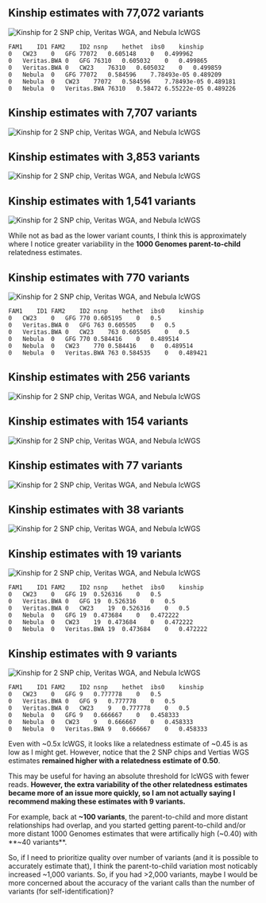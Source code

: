 ## Kinship estimates with 77,072 variants
![Kinship for 2 SNP chip, Veritas WGA, and Nebula lcWGS](plink_kinship_2-SNP-chip_plus_2-SNP-chip_plus_Veritas_plus_Nebula.png "Kinship estimates with 77,072 variants")

```
FAM1	ID1	FAM2	ID2	nsnp	hethet	ibs0	kinship
0	CW23	0	GFG	77072	0.605148	0	0.499962
0	Veritas.BWA	0	GFG	76310	0.605032	0	0.499865
0	Veritas.BWA	0	CW23	76310	0.605032	0	0.499859
0	Nebula	0	GFG	77072	0.584596	7.78493e-05	0.489209
0	Nebula	0	CW23	77072	0.584596	7.78493e-05	0.489181
0	Nebula	0	Veritas.BWA	76310	0.58472	6.55222e-05	0.489226
```

## Kinship estimates with 7,707 variants
![Kinship for 2 SNP chip, Veritas WGA, and Nebula lcWGS](plink_kinship_2-SNP-chip_plus_2-SNP-chip_plus_Veritas_plus_Nebula_down10.png "Kinship estimates with 7,707 variants")


## Kinship estimates with 3,853 variants
![Kinship for 2 SNP chip, Veritas WGA, and Nebula lcWGS](plink_kinship_2-SNP-chip_plus_2-SNP-chip_plus_Veritas_plus_Nebula_down20.png "Kinship estimates with 3,853 variants")


## Kinship estimates with 1,541 variants
![Kinship for 2 SNP chip, Veritas WGA, and Nebula lcWGS](plink_kinship_2-SNP-chip_plus_2-SNP-chip_plus_Veritas_plus_Nebula_down50.png "Kinship estimates with 1,541 variants")

While not as bad as the lower variant counts, I think this is approximately where I notice greater variability in the **1000 Genomes parent-to-child** relatedness estimates.

## Kinship estimates with 770 variants
![Kinship for 2 SNP chip, Veritas WGA, and Nebula lcWGS](plink_kinship_2-SNP-chip_plus_2-SNP-chip_plus_Veritas_plus_Nebula_down100.png "Kinship estimates with 770 variants")

```
FAM1	ID1	FAM2	ID2	nsnp	hethet	ibs0	kinship
0	CW23	0	GFG	770	0.605195	0	0.5
0	Veritas.BWA	0	GFG	763	0.605505	0	0.5
0	Veritas.BWA	0	CW23	763	0.605505	0	0.5
0	Nebula	0	GFG	770	0.584416	0	0.489514
0	Nebula	0	CW23	770	0.584416	0	0.489514
0	Nebula	0	Veritas.BWA	763	0.584535	0	0.489421
```

## Kinship estimates with 256 variants
![Kinship for 2 SNP chip, Veritas WGA, and Nebula lcWGS](plink_kinship_2-SNP-chip_plus_2-SNP-chip_plus_Veritas_plus_Nebula_down300.png "Kinship estimates with 256 variants")


## Kinship estimates with 154 variants
![Kinship for 2 SNP chip, Veritas WGA, and Nebula lcWGS](plink_kinship_2-SNP-chip_plus_2-SNP-chip_plus_Veritas_plus_Nebula_down500.png "Kinship estimates with 154 variants")


## Kinship estimates with 77 variants
![Kinship for 2 SNP chip, Veritas WGA, and Nebula lcWGS](plink_kinship_2-SNP-chip_plus_2-SNP-chip_plus_Veritas_plus_Nebula_down1000.png "Kinship estimates with 77 variants")


## Kinship estimates with 38 variants
![Kinship for 2 SNP chip, Veritas WGA, and Nebula lcWGS](plink_kinship_2-SNP-chip_plus_2-SNP-chip_plus_Veritas_plus_Nebula_down2000.png "Kinship estimates with 38 variants")


## Kinship estimates with 19 variants
![Kinship for 2 SNP chip, Veritas WGA, and Nebula lcWGS](plink_kinship_2-SNP-chip_plus_2-SNP-chip_plus_Veritas_plus_Nebula_down4000.png "Kinship estimates with 19 variants")

```
FAM1	ID1	FAM2	ID2	nsnp	hethet	ibs0	kinship
0	CW23	0	GFG	19	0.526316	0	0.5
0	Veritas.BWA	0	GFG	19	0.526316	0	0.5
0	Veritas.BWA	0	CW23	19	0.526316	0	0.5
0	Nebula	0	GFG	19	0.473684	0	0.472222
0	Nebula	0	CW23	19	0.473684	0	0.472222
0	Nebula	0	Veritas.BWA	19	0.473684	0	0.472222
```

## Kinship estimates with 9 variants
![Kinship for 2 SNP chip, Veritas WGA, and Nebula lcWGS](plink_kinship_2-SNP-chip_plus_2-SNP-chip_plus_Veritas_plus_Nebula_down8000.png "Kinship estimates with 9 variants")

```
FAM1	ID1	FAM2	ID2	nsnp	hethet	ibs0	kinship
0	CW23	0	GFG	9	0.777778	0	0.5
0	Veritas.BWA	0	GFG	9	0.777778	0	0.5
0	Veritas.BWA	0	CW23	9	0.777778	0	0.5
0	Nebula	0	GFG	9	0.666667	0	0.458333
0	Nebula	0	CW23	9	0.666667	0	0.458333
0	Nebula	0	Veritas.BWA	9	0.666667	0	0.458333
```

Even with ~0.5x lcWGS, it looks like a relatedness estimate of ~0.45 is as low as I might get.  However, notice that the 2 SNP chips and Vertias WGS estimates **remained higher with a relatedness estimate of 0.50**.

This may be useful for having an absolute threshold for lcWGS with fewer reads.  **However, the extra variability of the other relatedness estimates became more of an issue more quickly, so I am not actually saying I recommend making these estimates with 9 variants.**

For example, back at **~100 variants**, the parent-to-child and more distant relationships had overlap, and you started getting parent-to-child and/or more distant 1000 Genomes estimates that were artifically high (~0.40) with **~40 variants**.

So, if I need to prioritize quality over number of variants (and it is possible to accurately estimate that), I think the parent-to-child variation most noticably increased ~1,000 variants.  So, if you had >2,000 variants, maybe I would be more concerned about the accuracy of the variant calls than the number of variants (for self-identification)?
